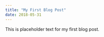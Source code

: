 ```yaml
---
title: "My First Blog Post"
date: 2018-05-31
---
```


This is placeholder text for my first blog post.
